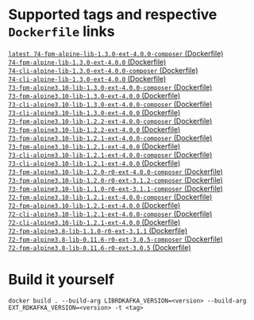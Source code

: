 # Supported tags and respective `Dockerfile` links
[`latest`, `74-fpm-alpine-lib-1.3.0-ext-4.0.0-composer` (Dockerfile)](https://github.com/nick-zh/php-rdkafka-docker/blob/74-fpm-alpine-lib-1.3.0-ext-4.0.0-composer/Dockerfile "Dockerfile")  
[`74-fpm-alpine-lib-1.3.0-ext-4.0.0` (Dockerfile)](https://github.com/nick-zh/php-rdkafka-docker/blob/74-fpm-alpine-lib-1.3.0-ext-4.0.0/Dockerfile "Dockerfile")  
[`74-cli-alpine-lib-1.3.0-ext-4.0.0-composer` (Dockerfile)](https://github.com/nick-zh/php-rdkafka-docker/blob/74-cli-alpine-lib-1.3.0-ext-4.0.0-composer/Dockerfile "Dockerfile")  
[`74-cli-alpine-lib-1.3.0-ext-4.0.0` (Dockerfile)](https://github.com/nick-zh/php-rdkafka-docker/blob/74-cli-alpine-lib-1.3.0-ext-4.0.0/Dockerfile "Dockerfile")  
[`73-fpm-alpine3.10-lib-1.3.0-ext-4.0.0-composer` (Dockerfile)](https://github.com/nick-zh/php-rdkafka-docker/blob/73-fpm-alpine3.10-lib-1.3.0-ext-4.0.0-composer/Dockerfile "Dockerfile")  
[`73-fpm-alpine3.10-lib-1.3.0-ext-4.0.0` (Dockerfile)](https://github.com/nick-zh/php-rdkafka-docker/blob/73-fpm-alpine3.10-lib-1.3.0-ext-4.0.0/Dockerfile "Dockerfile")  
[`73-cli-alpine3.10-lib-1.3.0-ext-4.0.0-composer` (Dockerfile)](https://github.com/nick-zh/php-rdkafka-docker/blob/73-cli-alpine3.10-lib-1.3.0-ext-4.0.0-composer/Dockerfile "Dockerfile")  
[`73-cli-alpine3.10-lib-1.3.0-ext-4.0.0` (Dockerfile)](https://github.com/nick-zh/php-rdkafka-docker/blob/73-cli-alpine3.10-lib-1.3.0-ext-4.0.0/Dockerfile "Dockerfile")  
[`73-fpm-alpine3.10-lib-1.2.2-ext-4.0.0-composer` (Dockerfile)](https://github.com/nick-zh/php-rdkafka-docker/blob/73-fpm-alpine3.10-lib-1.2.2-ext-4.0.0-composer/Dockerfile "Dockerfile")  
[`73-fpm-alpine3.10-lib-1.2.2-ext-4.0.0` (Dockerfile)](https://github.com/nick-zh/php-rdkafka-docker/blob/73-fpm-alpine3.10-lib-1.2.2-ext-4.0.0/Dockerfile "Dockerfile")  
[`73-fpm-alpine3.10-lib-1.2.1-ext-4.0.0-composer` (Dockerfile)](https://github.com/nick-zh/php-rdkafka-docker/blob/73-fpm-alpine3.10-lib-1.2.1-ext-4.0.0-composer/Dockerfile "Dockerfile")  
[`73-fpm-alpine3.10-lib-1.2.1-ext-4.0.0` (Dockerfile)](https://github.com/nick-zh/php-rdkafka-docker/blob/73-fpm-alpine3.10-lib-1.2.1-ext-4.0.0/Dockerfile "Dockerfile")  
[`73-cli-alpine3.10-lib-1.2.1-ext-4.0.0-composer` (Dockerfile)](https://github.com/nick-zh/php-rdkafka-docker/blob/73-cli-alpine3.10-lib-1.2.1-ext-4.0.0-composer/Dockerfile "Dockerfile")  
[`73-cli-alpine3.10-lib-1.2.1-ext-4.0.0` (Dockerfile)](https://github.com/nick-zh/php-rdkafka-docker/blob/73-cli-alpine3.10-lib-1.2.1-ext-4.0.0/Dockerfile "Dockerfile")  
[`73-fpm-alpine3.10-lib-1.2.0-r0-ext-4.0.0-composer` (Dockerfile)](https://github.com/nick-zh/php-rdkafka-docker/blob/73-fpm-alpine3.10-lib-1.2.0-r0-ext-4.0.0-composer/Dockerfile "Dockerfile")  
[`73-fpm-alpine3.10-lib-1.2.0-r0-ext-3.1.2-composer` (Dockerfile)](https://github.com/nick-zh/php-rdkafka-docker/blob/73-fpm-alpine3.10-lib-1.2.0-r0-ext-3.1.2-composer/Dockerfile "Dockerfile")  
[`73-fpm-alpine3.10-lib-1.1.0-r0-ext-3.1.1-composer` (Dockerfile)](https://github.com/nick-zh/php-rdkafka-docker/blob/73-fpm-alpine3.10-lib-1.1.0-r0-ext-3.1.1-composer/Dockerfile "Dockerfile")  
[`72-fpm-alpine3.10-lib-1.2.1-ext-4.0.0-composer` (Dockerfile)](https://github.com/nick-zh/php-rdkafka-docker/tree/72-fpm-alpine3.10-lib-1.2.1-ext-4.0.0-composer/Dockerfile "Dockerfile")  
[`72-fpm-alpine3.10-lib-1.2.1-ext-4.0.0` (Dockerfile)](https://github.com/nick-zh/php-rdkafka-docker/tree/72-fpm-alpine3.10-lib-1.2.1-ext-4.0.0/Dockerfile "Dockerfile")  
[`72-cli-alpine3.10-lib-1.2.1-ext-4.0.0-composer` (Dockerfile)](https://github.com/nick-zh/php-rdkafka-docker/tree/72-cli-alpine3.10-lib-1.2.1-ext-4.0.0-composer/Dockerfile "Dockerfile")  
[`72-cli-alpine3.10-lib-1.2.1-ext-4.0.0` (Dockerfile)](https://github.com/nick-zh/php-rdkafka-docker/tree/72-cli-alpine3.10-lib-1.2.1-ext-4.0.0/Dockerfile "Dockerfile")  
[`72-fpm-alpine3.8-lib-1.1.0-r0-ext-3.1.1` (Dockerfile)](https://github.com/nick-zh/php-rdkafka-docker/blob/73-fpm-alpine3.10-lib-1.1.0-r0-ext-3.1.1/Dockerfile "Dockerfile")  
[`72-fpm-alpine3.8-lib-0.11.6-r0-ext-3.0.5-composer` (Dockerfile)](https://github.com/nick-zh/php-rdkafka-docker/blob/72-fpm-alpine3.8-lib-0.11.6-r0-ext-3.0.5-composer/Dockerfile "Dockerfile")  
[`72-fpm-alpine3.8-lib-0.11.6-r0-ext-3.0.5` (Dockerfile)](https://github.com/nick-zh/php-rdkafka-docker/blob/72-fpm-alpine3.8-lib-0.11.6-r0-ext-3.0.5/Dockerfile "Dockerfile")  


# Build it yourself
```
docker build . --build-arg LIBRDKAFKA_VERSION=<version> --build-arg EXT_RDKAFKA_VERSION=<version> -t <tag>
```
